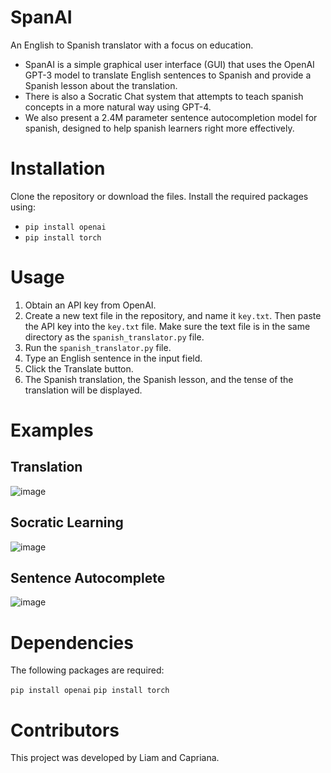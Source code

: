 # SpanAI
An English to Spanish translator with a focus on education.
- SpanAI is a simple graphical user interface (GUI) that uses the OpenAI GPT-3 model to translate English sentences to Spanish and provide a Spanish lesson about the translation. 
- There is also a Socratic Chat system that attempts to teach spanish concepts in a more natural way using GPT-4. 
- We also present a 2.4M parameter sentence autocompletion model for spanish, designed to help spanish learners right more effectively.

# Installation
Clone the repository or download the files.
Install the required packages using:
- `pip install openai`
- `pip install torch`

# Usage
1. Obtain an API key from OpenAI.
2. Create a new text file in the repository, and name it `key.txt`. Then paste the API key into the `key.txt` file. Make sure the text file is in the same directory as the `spanish_translator.py` file.
3. Run the `spanish_translator.py` file.
4. Type an English sentence in the input field.
5. Click the Translate button.
6. The Spanish translation, the Spanish lesson, and the tense of the translation will be displayed.

# Examples
## Translation
![image](https://user-images.githubusercontent.com/93562392/232321235-b9653677-468a-4c63-88e0-2060e236c894.png)

## Socratic Learning
![image](https://user-images.githubusercontent.com/93562392/232321388-d3f3a964-d0cf-4552-90f3-9eb66d005530.png)

## Sentence Autocomplete
![image](https://user-images.githubusercontent.com/93562392/232320597-271b8a20-275c-4a4d-8d00-ddd7dcbe845b.png)


# Dependencies
The following packages are required:

```pip install openai```
```pip install torch```

# Contributors
This project was developed by Liam and Capriana.
